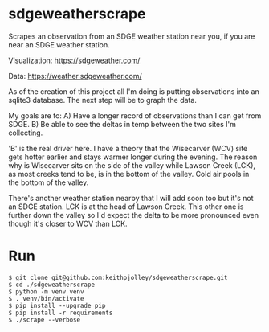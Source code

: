 # sdgeweatherscrape

Scrapes an observation from an SDGE weather station near you, if you are near an SDGE weather station.

Visualization:
https://sdgeweather.com/

Data:
https://weather.sdgeweather.com/


As of the creation of this project all I'm doing is putting observations into an sqlite3 database.
The next step will be to graph the data.

My goals are to:
  A) Have a longer record of observations than I can get from SDGE.
  B) Be able to see the deltas in temp between the two sites I'm collecting.

'B' is the real driver here. I have a theory that the Wisecarver (WCV) site gets hotter earlier
and stays warmer longer during the evening.  The reason why is Wisecarver sits on the side
of the valley while Lawson Creek (LCK), as most creeks tend to be, is in the bottom of the valley.
Cold air pools in the bottom of the valley.

There's another weather station nearby that I will add soon too but it's not an SDGE station.
LCK is at the head of Lawson Creek. This other one is further down the valley so I'd expect the
delta to be more pronounced even though it's closer to WCV than LCK.


# Run

```
$ git clone git@github.com:keithpjolley/sdgeweatherscrape.git
$ cd ./sdgeweatherscrape
$ python -m venv venv
$ . venv/bin/activate
$ pip install --upgrade pip
$ pip install -r requirements
$ ./scrape --verbose
```

